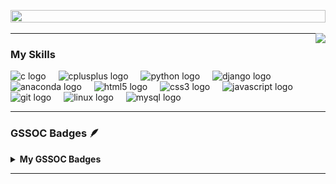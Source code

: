 <!-- Intro Section -->
<p align="center"> 
  <img src="https://readme-typing-svg.demolab.com/?lines=Hi,+I'm+Navika+Agarwal;" height="40%" width="100%">
</p>

<!-- Giphy Image -->
<img align="right" height="120" src="https://media.giphy.com/media/v1.Y2lkPTc5MGI3NjExeGRrb2t6dDc1MjhzdHppeGU1MHdkd3B2a2lrYjY4YjBiOWp5M3Z6bSZlcD12MV9pbnRlcm5hbF9naWZfYnlfaWQmY3Q9Zw/ispEc1253326c/giphy.gif" />

---

### My Skills
<div align="left">
  <img src="https://cdn.jsdelivr.net/gh/devicons/devicon/icons/c/c-original.svg" height="30" alt="c logo"/>
  <img width="12"/>
  <img src="https://cdn.jsdelivr.net/gh/devicons/devicon/icons/cplusplus/cplusplus-original.svg" height="30" alt="cplusplus logo"/>
  <img width="12"/>
  <img src="https://cdn.jsdelivr.net/gh/devicons/devicon/icons/python/python-original.svg" height="30" alt="python logo"/>
  <img width="12"/>
  <img src="https://cdn.jsdelivr.net/gh/devicons/devicon/icons/django/django-plain.svg" height="30" alt="django logo"/>
  <img width="12"/>
  <img src="https://cdn.jsdelivr.net/gh/devicons/devicon/icons/anaconda/anaconda-original.svg" height="30" alt="anaconda logo"/>
  <img width="12"/>
  <img src="https://cdn.jsdelivr.net/gh/devicons/devicon/icons/html5/html5-original.svg" height="30" alt="html5 logo"/>
  <img width="12"/>
  <img src="https://cdn.jsdelivr.net/gh/devicons/devicon/icons/css3/css3-original.svg" height="30" alt="css3 logo"/>
  <img width="12"/>
  <img src="https://cdn.jsdelivr.net/gh/devicons/devicon/icons/javascript/javascript-original.svg" height="30" alt="javascript logo"/>
  <img width="12"/>
  <img src="https://cdn.jsdelivr.net/gh/devicons/devicon/icons/git/git-original.svg" height="30" alt="git logo"/>
  <img width="12"/>
  <img src="https://cdn.jsdelivr.net/gh/devicons/devicon/icons/linux/linux-original.svg" height="30" alt="linux logo"/>
  <img width="12"/>
  <img src="https://cdn.jsdelivr.net/gh/devicons/devicon/icons/mysql/mysql-original.svg" height="30" alt="mysql logo"/>
</div>

---

### GSSOC Badges 🪶
<details>	
 <summary><b>My GSSOC Badges</b></summary>
 <div align="center">
   <a href="https://gssoc.girlscript.tech/leaderboard">
     <img src="https://raw.githubusercontent.com/girlscript/gssoc-website-new/main/public/badges/postman.png" width="100px" height="100px" />
     <img src="https://github.com/girlscript/gssoc-website-new/blob/main/public/badges/1.png" width="100px" height="100px" />
     <img src="https://github.com/girlscript/gssoc-website-new/blob/main/public/badges/2.png" width="100px" height="100px" />
     <img src="https://github.com/girlscript/gssoc-website-new/blob/main/public/badges/3.png" width="100px" height="100px" />
     <img src="https://github.com/girlscript/gssoc-website-new/blob/main/public/badges/4.png" width="100px" height="100px" />
     <img src="https://github.com/girlscript/gssoc-website-new/blob/main/public/badges/5.png" width="100px" height="100px" />
     <img src="https://github.com/girlscript/gssoc-website-new/blob/main/public/badges/6.png" width="105px" height="105px" />
     <img src="https://github.com/girlscript/gssoc-website-new/blob/main/public/badges/7.png" width="100px" height="100px" />
     <img src="https://github.com/girlscript/gssoc-website-new/blob/main/public/badges/8.png" width="100px" height="100px" />
   </a>
 </div>
</details>

---
